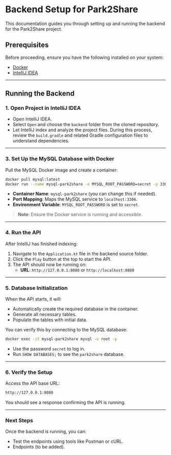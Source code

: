 # Backend Setup for Park2Share

This documentation guides you through setting up and running the backend for the Park2Share project.

## Prerequisites

Before proceeding, ensure you have the following installed on your system:

- [Docker](https://www.docker.com/get-started)
- [IntelliJ IDEA](https://www.jetbrains.com/idea/)

---

## Running the Backend


### 1. Open Project in IntelliJ IDEA

- Open IntelliJ IDEA.
- Select `Open` and choose the `backend` folder from the cloned repository.
- Let IntelliJ index and analyze the project files. During this process, review the `build.gradle` and related Gradle configuration files to understand dependencies.

---

### 3. Set Up the MySQL Database with Docker

Pull the MySQL Docker image and create a container:
```bash
docker pull mysql:latest
docker run --name mysql-park2share -e MYSQL_ROOT_PASSWORD=secret -p 3306:3306 -d mysql:latest
```
- **Container Name**: `mysql-park2share` (you can change this if needed).
- **Port Mapping**: Maps the MySQL service to `localhost:3306`.
- **Environment Variable**: `MYSQL_ROOT_PASSWORD` is set to `secret`.

> **Note**: Ensure the Docker service is running and accessible.

---

### 4. Run the API

After IntelliJ has finished indexing:

1. Navigate to the `Application.kt` file in the backend source folder.
2. Click the `Play` button at the top to start the API.
3. The API should now be running on:
    - **URL**: `http://127.0.0.1:8080` or `http://localhost:8080`

---

### 5. Database Initialization

When the API starts, it will:

- Automatically create the required database in the container.
- Generate all necessary tables.
- Populate the tables with initial data.

You can verify this by connecting to the MySQL database:
```bash
docker exec -it mysql-park2share mysql -u root -p
```
- Use the password `secret` to log in.
- Run `SHOW DATABASES;` to see the `park2share` database.

---

### 6. Verify the Setup

Access the API base URL:
```bash
http://127.0.0.1:8080
```
You should see a response confirming the API is running.

---

### Next Steps

Once the backend is running, you can:

- Test the endpoints using tools like Postman or cURL.
- Endpoints (to be added).